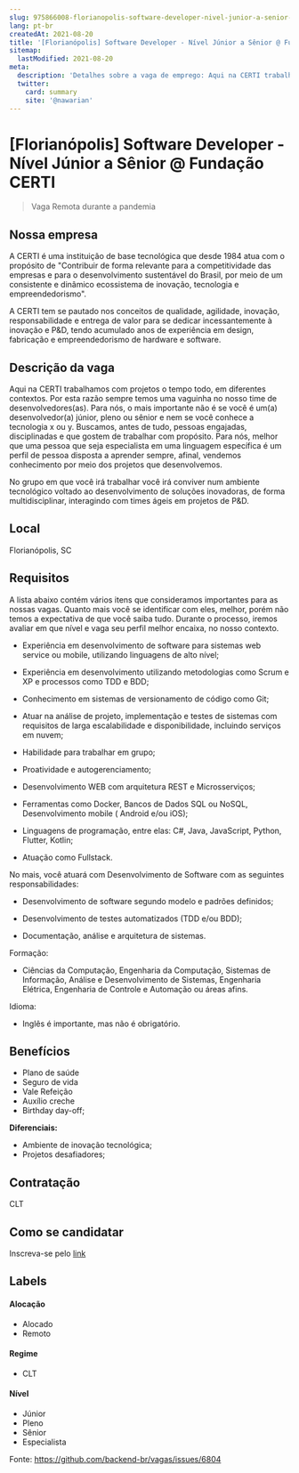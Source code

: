 ```yaml
---
slug: 975866008-florianopolis-software-developer-nivel-junior-a-senior-at-fundacao-certi
lang: pt-br
createdAt: 2021-08-20
title: '[Florianópolis] Software Developer - Nível Júnior a Sênior @ Fundação CERTI - Vaga de Emprego'
sitemap:
  lastModified: 2021-08-20
meta:
  description: 'Detalhes sobre a vaga de emprego: Aqui na CERTI trabalhamos com projetos o tempo todo, em diferentes contextos. Por esta razão sempre temos uma vaguinha no nosso time de desenvolvedores(as). Para nós, o mais importante não é se você é um(a) desenvolvedor(a) júnior, pleno ou sênior e nem se você conhece a tecnologia x ou y. Buscamos, antes de tudo, pessoas engajadas, disciplinadas e que gostem de trabalhar com propósito. Para nós, melhor que uma pessoa que seja especialista em uma linguagem específica é um perfil de pessoa disposta a aprender sempre, afinal, vendemos conhecimento por meio dos projetos que desenvolvemos. No grupo em que você irá trabalhar você irá conviver num ambiente tecnológico voltado ao desenvolvimento de soluções inovadoras, de forma multidisciplinar, interagindo com times ágeis em projetos de P&D.'
  twitter:
    card: summary
    site: '@nawarian'
---
```


# [Florianópolis] Software Developer - Nível Júnior a Sênior @ Fundação CERTI

> Vaga Remota durante a pandemia

## Nossa empresa

A CERTI é uma instituição de base tecnológica que desde 1984 atua com o propósito de "Contribuir de forma relevante para a competitividade das empresas e para o desenvolvimento sustentável do Brasil, por meio de um consistente e dinâmico ecossistema de inovação, tecnologia e empreendedorismo".

A CERTI tem se pautado nos conceitos de qualidade, agilidade, inovação, responsabilidade e entrega de valor para se dedicar incessantemente à inovação e P&D, tendo acumulado anos de experiência em design, fabricação e empreendedorismo de hardware e software. 

## Descrição da vaga

Aqui na CERTI trabalhamos com projetos o tempo todo, em diferentes contextos. Por esta razão sempre temos uma vaguinha no nosso time de desenvolvedores(as). Para nós, o mais importante não é se você é um(a) desenvolvedor(a) júnior, pleno ou sênior e nem se você conhece a tecnologia x ou y. Buscamos, antes de tudo, pessoas engajadas, disciplinadas e que gostem de trabalhar com propósito. Para nós, melhor que uma pessoa que seja especialista em uma linguagem específica é um perfil de pessoa disposta a aprender sempre, afinal, vendemos conhecimento por meio dos projetos que desenvolvemos.

No grupo em que você irá trabalhar você irá conviver num ambiente tecnológico voltado ao desenvolvimento de soluções inovadoras, de forma multidisciplinar, interagindo com times ágeis em projetos de P&D.

## Local

Florianópolis, SC

## Requisitos

A lista abaixo contém vários itens que consideramos importantes para as nossas vagas. Quanto mais você se identificar com eles, melhor, porém não temos a expectativa de que você saiba tudo. Durante o processo, iremos avaliar em que nível e vaga seu perfil melhor encaixa, no nosso contexto.

- Experiência em desenvolvimento de software para sistemas web service ou mobile, utilizando linguagens de alto nível;

- Experiência em desenvolvimento utilizando metodologias como Scrum e XP e processos como TDD e BDD;

- Conhecimento em sistemas de versionamento de código como Git;

- Atuar na análise de projeto, implementação e testes de sistemas com requisitos de larga escalabilidade e disponibilidade, incluindo serviços em nuvem;

- Habilidade para trabalhar em grupo;

- Proatividade e autogerenciamento;

- Desenvolvimento WEB com arquitetura REST e Microsserviços;

- Ferramentas como Docker, Bancos de Dados SQL ou NoSQL, Desenvolvimento mobile ( Android e/ou iOS);

- Linguagens de programação, entre elas: C#, Java, JavaScript, Python, Flutter, Kotlin;

- Atuação como Fullstack.

No mais, você atuará com Desenvolvimento de Software com as seguintes responsabilidades:

- Desenvolvimento de software segundo modelo e padrões definidos;

- Desenvolvimento de testes automatizados (TDD e/ou BDD);

- Documentação, análise e arquitetura de sistemas.

Formação:

- Ciências da Computação, Engenharia da Computação, Sistemas de Informação, Análise e Desenvolvimento de Sistemas, Engenharia Elétrica, Engenharia de Controle e Automação ou áreas afins.

Idioma:

- Inglês é importante, mas não é obrigatório.

## Benefícios

- Plano de saúde
- Seguro de vida
- Vale Refeição
- Auxílio creche
- Birthday day-off;

**Diferenciais:**
- Ambiente de inovação tecnológica;
- Projetos desafiadores;

## Contratação

CLT

## Como se candidatar

Inscreva-se pelo [link](https://certi.enlizt.me/vagas/desenvolvedor-a-_de_software-201120)

## Labels
<!-- retire os labels que não fazem sentido à vaga -->

#### Alocação
- Alocado
- Remoto

#### Regime
- CLT

#### Nível
- Júnior
- Pleno
- Sênior
- Especialista

Fonte: https://github.com/backend-br/vagas/issues/6804